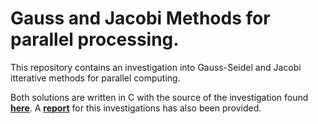 # Gauss and Jacobi Methods for parallel processing.

This repository contains an investigation into Gauss-Seidel and Jacobi itterative methods for parallel computing. 

Both solutions are written in C with the source of the investigation found **[here](https://github.com/Mike-In-The-Cloud/gauss-and-jacobi/tree/main/code)**. A **[report](https://github.com/Mike-In-The-Cloud/gauss-and-jacobi/blob/main/Report.pdf)** for this investigations has also been provided.
